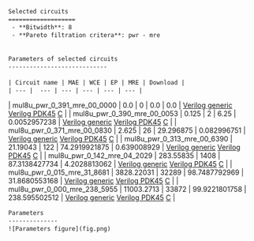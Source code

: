 
    Selected circuits
    ===================
     - **Bitwidth**: 8
     - **Pareto filtration critera**: pwr - mre
    
    
    Parameters of selected circuits
    ----------------------------
    
    | Circuit name | MAE | WCE | EP | MRE | Download |
    | --- |  --- | --- | --- | --- | --- | 
| mul8u_pwr_0_391_mre_00_0000 | 0.0 | 0 | 0.0 | 0.0 |  [Verilog generic](mul8u_pwr_0_391_mre_00_0000_gen.v) [Verilog PDK45](mul8u_pwr_0_391_mre_00_0000_pdk45.v)  [C](mul8u_pwr_0_391_mre_00_0000.c) |
| mul8u_pwr_0_390_mre_00_0053 | 0.125 | 2 | 6.25 | 0.0052957238 |  [Verilog generic](mul8u_pwr_0_390_mre_00_0053_gen.v) [Verilog PDK45](mul8u_pwr_0_390_mre_00_0053_pdk45.v)  [C](mul8u_pwr_0_390_mre_00_0053.c) |
| mul8u_pwr_0_371_mre_00_0830 | 2.625 | 26 | 29.296875 | 0.082996751 |  [Verilog generic](mul8u_pwr_0_371_mre_00_0830_gen.v) [Verilog PDK45](mul8u_pwr_0_371_mre_00_0830_pdk45.v)  [C](mul8u_pwr_0_371_mre_00_0830.c) |
| mul8u_pwr_0_313_mre_00_6390 | 21.19043 | 122 | 74.2919921875 | 0.639008929 |  [Verilog generic](mul8u_pwr_0_313_mre_00_6390_gen.v) [Verilog PDK45](mul8u_pwr_0_313_mre_00_6390_pdk45.v)  [C](mul8u_pwr_0_313_mre_00_6390.c) |
| mul8u_pwr_0_142_mre_04_2029 | 283.55835 | 1408 | 87.3138427734 | 4.2028813062 |  [Verilog generic](mul8u_pwr_0_142_mre_04_2029_gen.v) [Verilog PDK45](mul8u_pwr_0_142_mre_04_2029_pdk45.v)  [C](mul8u_pwr_0_142_mre_04_2029.c) |
| mul8u_pwr_0_015_mre_31_8681 | 3828.22031 | 32289 | 98.7487792969 | 31.8680553168 |  [Verilog generic](mul8u_pwr_0_015_mre_31_8681_gen.v) [Verilog PDK45](mul8u_pwr_0_015_mre_31_8681_pdk45.v)  [C](mul8u_pwr_0_015_mre_31_8681.c) |
| mul8u_pwr_0_000_mre_238_5955 | 11003.2713 | 33872 | 99.9221801758 | 238.595502512 |  [Verilog generic](mul8u_pwr_0_000_mre_238_5955_gen.v) [Verilog PDK45](mul8u_pwr_0_000_mre_238_5955_pdk45.v)  [C](mul8u_pwr_0_000_mre_238_5955.c) |
    
    Parameters
    --------------
    ![Parameters figure](fig.png)
             